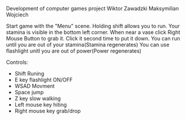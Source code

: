 Development of computer games project Wiktor Zawadzki Maksymilian Wojciech

Start game with the "Menu" scene. Holding shift allows you to run. Your stamina is visible in the bottom left corner.
When near a vase click Right Mouse Button to grab it.
Click it second time to put it down.
You can run until you are out of your stamina(Stamina regenerates)
You can use flashlight unitl you are out of power(Power regenerates)

Controls:
- Shift Runing
- E key flashlight ON/OFF
- WSAD Movment
- Space jump
- Z key slow walking
- Left mouse key hiting
- Right mouse key grab/drop



